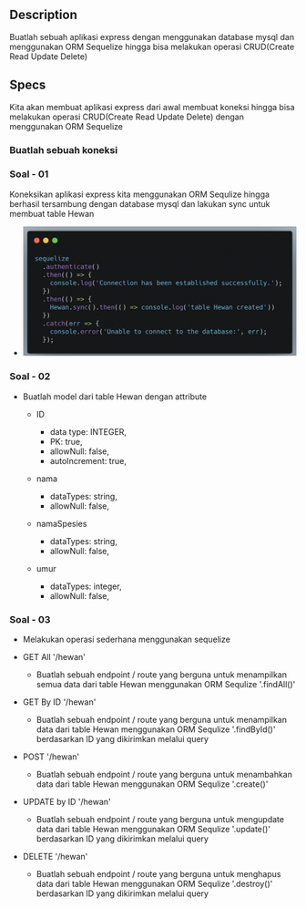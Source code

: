 ## Description
Buatlah sebuah aplikasi express dengan menggunakan database mysql dan menggunakan ORM Sequelize hingga bisa melakukan operasi CRUD(Create Read Update Delete)

## Specs
Kita akan membuat aplikasi express dari awal membuat koneksi hingga bisa melakukan operasi CRUD(Create Read Update Delete) dengan menggunakan ORM Sequelize

### Buatlah sebuah koneksi 
### Soal - 01 

Koneksikan aplikasi express kita menggunakan ORM Sequlize hingga berhasil tersambung dengan database mysql dan lakukan sync untuk membuat table Hewan
- ![sequelize connect](./sequelize-connect.png)

### Soal - 02

- Buatlah model dari table Hewan dengan attribute
  - ID
    - data type: INTEGER,
    - PK: true,
    - allowNull: false,
    - autoIncrement: true,
  
  - nama
    - dataTypes: string,
    - allowNull: false,
  
  - namaSpesies
    - dataTypes: string,
    - allowNull: false,
  
  - umur
    - dataTypes: integer,
    - allowNull: false,

### Soal - 03    
- Melakukan operasi sederhana menggunakan sequelize

- GET All '/hewan'
  - Buatlah sebuah endpoint / route yang berguna untuk menampilkan semua data dari table Hewan menggunakan ORM Sequlize '.findAll()'

- GET By ID '/hewan'
  - Buatlah sebuah endpoint / route yang berguna untuk menampilkan data dari table Hewan menggunakan ORM Sequlize '.findById()' berdasarkan  ID yang dikirimkan melalui query

- POST '/hewan'
  - Buatlah sebuah endpoint / route yang berguna untuk menambahkan data dari table Hewan menggunakan ORM Sequlize '.create()'
  
- UPDATE by ID '/hewan'
  - Buatlah sebuah endpoint / route yang berguna untuk mengupdate data dari table Hewan menggunakan ORM Sequlize '.update()' berdasarkan  ID yang dikirimkan melalui query
  
- DELETE '/hewan'
  - Buatlah sebuah endpoint / route yang berguna untuk menghapus data dari table Hewan menggunakan ORM Sequlize '.destroy()' berdasarkan  ID yang dikirimkan melalui query